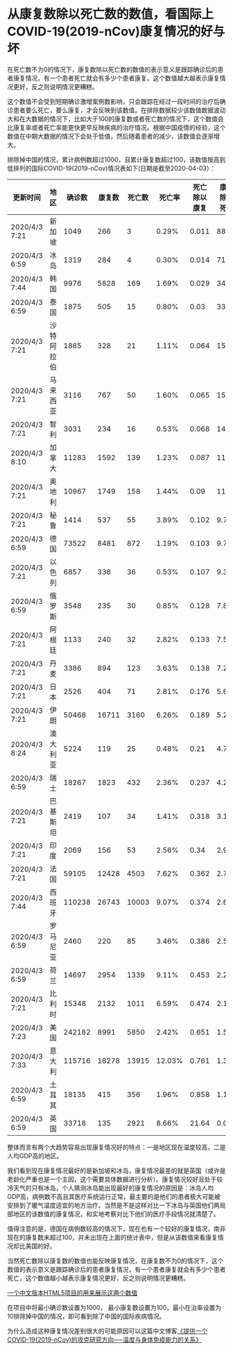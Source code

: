 从康复数除以死亡数的数值，看国际上COVID-19(2019-nCov)康复情况的好与坏
==================================================================

在死亡数不为0的情况下，康复数除以死亡数的数值的表示意义是跟踪确诊后的患者康复情况，有一个患者死亡就会有多少个患者康复。这个数值越大越表示康复情况更好，反之则说明情况更糟糕。

这个数值不会受到短期确诊激增案例数影响，只会跟踪在经过一段时间的治疗后确诊患者要么死亡，要么康复，才会反映到该数值。在排除数据较少该数值数据波动大和在大数据的情况下，比如大于100的康复数或者死亡数的情况下，这个数值会比康复率或者死亡率能更快更早反映疾病的治疗情况。根据中国疫情的经验，这个数值在中期大数据的情况下会处于低值，然后随着患者的减少，该数值会逐渐增大。

排除掉中国的情况，累计病例数超过1000，且累计康复数超过100，该数值按高到低排列的国际COVID-19(2019-nCov)情况表如下(日期是截至2020-04-03）：

| 更新时间          | 地区    | 确诊数    | 康复数   | 死亡数   | 死亡率     | 死亡除以康复  | 康复除以死亡  |
|---------------|-------|--------|-------|-------|---------|--------|--------|
| 2020/4/3 7:21 | 新加坡   | 1049   | 266   | 3     | 0\.29%  | 0\.011 | 88\.67 |
| 2020/4/3 6:59 | 冰岛    | 1319   | 284   | 4     | 0\.30%  | 0\.014 | 71     |
| 2020/4/3 7:44 | 韩国    | 9976   | 5828  | 169   | 1\.69%  | 0\.029 | 34\.49 |
| 2020/4/3 6:59 | 泰国    | 1875   | 505   | 15    | 0\.80%  | 0\.03  | 33\.67 |
| 2020/4/3 7:21 | 沙特阿拉伯 | 1885   | 328   | 21    | 1\.11%  | 0\.064 | 15\.62 |
| 2020/4/3 7:21 | 马来西亚  | 3116   | 767   | 50    | 1\.60%  | 0\.065 | 15\.34 |
| 2020/4/3 7:21 | 智利    | 3031   | 234   | 16    | 0\.53%  | 0\.068 | 14\.63 |
| 2020/4/3 8:10 | 加拿大   | 11283  | 1592  | 139   | 1\.23%  | 0\.087 | 11\.45 |
| 2020/4/3 7:21 | 奥地利   | 10967  | 1749  | 158   | 1\.44%  | 0\.09  | 11\.07 |
| 2020/4/3 7:21 | 秘鲁    | 1414   | 537   | 55    | 3\.89%  | 0\.102 | 9\.76  |
| 2020/4/3 6:59 | 德国    | 73522  | 8481  | 872   | 1\.19%  | 0\.103 | 9\.73  |
| 2020/4/3 7:21 | 以色列   | 6857   | 338   | 36    | 0\.53%  | 0\.107 | 9\.39  |
| 2020/4/3 6:59 | 俄罗斯   | 3548   | 235   | 30    | 0\.85%  | 0\.128 | 7\.83  |
| 2020/4/3 7:21 | 阿根廷   | 1133   | 240   | 32    | 2\.82%  | 0\.133 | 7\.5   |
| 2020/4/3 7:21 | 丹麦    | 3386   | 894   | 123   | 3\.63%  | 0\.138 | 7\.27  |
| 2020/4/3 7:21 | 日本    | 2526   | 404   | 71    | 2\.81%  | 0\.176 | 5\.69  |
| 2020/4/3 7:21 | 伊朗    | 50468  | 16711 | 3160  | 6\.26%  | 0\.189 | 5\.29  |
| 2020/4/3 8:24 | 澳大利亚  | 5224   | 119   | 25    | 0\.48%  | 0\.21  | 4\.76  |
| 2020/4/3 6:59 | 瑞士    | 18267  | 1823  | 432   | 2\.36%  | 0\.237 | 4\.22  |
| 2020/4/3 7:21 | 巴基斯坦  | 2419   | 107   | 34    | 1\.41%  | 0\.318 | 3\.15  |
| 2020/4/3 7:21 | 印度    | 2069   | 156   | 53    | 2\.56%  | 0\.34  | 2\.94  |
| 2020/4/3 7:21 | 法国    | 59105  | 12428 | 4503  | 7\.62%  | 0\.362 | 2\.76  |
| 2020/4/3 7:44 | 西班牙   | 110238 | 26743 | 10003 | 9\.07%  | 0\.374 | 2\.67  |
| 2020/4/3 6:59 | 罗马尼亚  | 2460   | 220   | 85    | 3\.46%  | 0\.386 | 2\.59  |
| 2020/4/3 6:59 | 荷兰    | 14697  | 2954  | 1339  | 9\.11%  | 0\.453 | 2\.21  |
| 2020/4/3 7:21 | 比利时   | 15348  | 2132  | 1011  | 6\.59%  | 0\.474 | 2\.11  |
| 2020/4/3 7:23 | 美国    | 242182 | 8991  | 5850  | 2\.42%  | 0\.651 | 1\.54  |
| 2020/4/3 7:33 | 意大利   | 115716 | 18278 | 13915 | 12\.03% | 0\.761 | 1\.31  |
| 2020/4/3 6:59 | 土耳其   | 18135  | 415   | 356   | 1\.96%  | 0\.858 | 1\.17  |
| 2020/4/3 6:59 | 英国    | 33718  | 135   | 2921  | 8\.66%  | 21\.64 | 0\.046 |

整体而言有两个大趋势容易出现康复情况好的特点：一是地区现在温度较高，二是人均GDP高的地区。

我们看到现在康复情况最好的是新加坡和冰岛，康复情况最差的就是英国（或许是老龄化严重也是一个主因，这个需要具体数据进行分析）。康复情况较好且处于较冷天气的只有冰岛，个人猜测冰岛能出现最好的康复情况的原因是：冰岛人均GDP高，病例数不高且其医疗系统运行正常，最主要的是他们的患者极大可能被安排到了暖气温度适宜的地方治疗。当然是不是这样对比一下冰岛与英国他们两局部地区的该数值的康复情况，和实地考察对比下他们的医疗手段情况就清楚了。

值得注意的是，德国在病例数较高的情况下，现在也有一个较好的康复情况，南非现在的康复数未超过100，并未出现在上面的统计表中，但是从该数值来看康复情况却比美国的好。


当然死亡数除以康复数的数值也能反映康复情况，在康复数不为0的情况下，这个数值的表示意义是跟踪确诊后的患者康复情况，有一个患者康复就会有多少个患者死亡，这个数值越小越表示康复情况更好，反之则说明情况更糟糕。

[一个中文版本HTML5项目的用来展示这两个数值](https://zyq5945.github.io/diseasedataanalysis/overview.html?DataUrl=https://zyq5945.github.io/DXY-COVID-19-Data-Arrange-DJSON/data)

在项目中将最小确诊数设置为1000， 最小康复数设置为100，最小在治率设置为10排除掉中国的情况，即可看到除了中国的国际疾病情况。

为什么造成这种康复情况差别很大的可能原因可以这篇中文博客[《提供一个COVID-19(2019-nCov)的攻克研究方向—–温度与身体免疫能力的关系》](https://zyq5945.github.io/zyq5945/blog_9.html)
